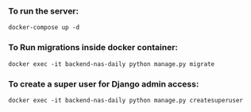 ### To run the server:

```
docker-compose up -d
```

### To Run migrations inside docker container:

```
docker exec -it backend-nas-daily python manage.py migrate
```

### To create a  super user for Django admin access:

```
docker exec -it backend-nas-daily python manage.py createsuperuser
```